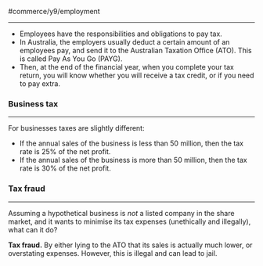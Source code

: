 #commerce/y9/employment 

---
- Employees have the responsibilities and obligations to pay tax.
- In Australia, the employers usually deduct a certain amount of an employees pay, and send it to the Australian Taxation Office (ATO). This is called Pay As You Go (PAYG).
- Then, at the end of the financial year, when you complete your tax return, you will know whether you will receive a tax credit, or if you need to pay extra.

### Business tax 
---
For businesses taxes are slightly different:
- If the annual sales of the business is less than 50 million, then the tax rate is 25% of the net profit.
-  If the annual sales of the business is more than 50 million, then the tax rate is 30% of the net profit.

### Tax fraud
---
Assuming a hypothetical business is *not* a listed company in the share market, and it wants to minimise its tax expenses (unethically and illegally), what can it do?

**Tax fraud.** By either lying to the ATO that its sales is actually much lower, or overstating expenses. However, this is illegal and can lead to jail.




